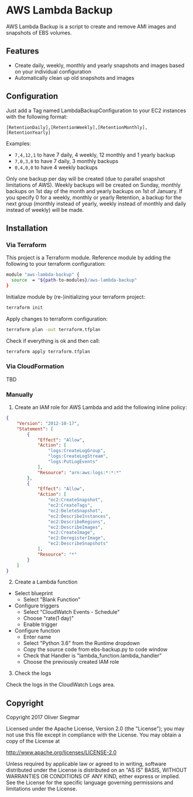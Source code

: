 # AWS Lambda Backup

AWS Lambda Backup is a script to create and remove AMI images and snapshots of EBS volumes. 


## Features

- Create daily, weekly, monthly and yearly snapshots and images based on your individual configuration
- Automatically clean up old snapshots and images



## Configuration

Just add a Tag named LambdaBackupConfiguration to your EC2 instances with the following format:

`[RetentionDaily],[RetentionWeekly],[RetentionMonthly],[RetentionYearly]`

Examples:
- `7,4,12,1` to have 7 daily, 4 weekly, 12 monthly and 1 yearly backup
- `7,0,3,0` to have 7 daily, 3 monthly backups
- `0,4,0,0` to have 4 weekly backups

Only one backup per day will be created (due to parallel snapshot limitations of AWS).
Weekly backups will be created on Sunday, monthly backups on 1st day of the month and yearly
backups on 1st of January.
If you specify 0 for a weekly, monthly or yearly Retention, a backup for the next group
(monthly instead of yearly, weekly instead of monthly and daily instead of weekly) will be made.


## Installation

### Via Terraform
This project is a Terraform module. Reference module by adding the following to your terraform configuration:
```sh
module "aws-lambda-backup" {
  source  = "${path-to-modules}/aws-lambda-backup"
}
```

Initialize module by (re-)initializing your terraform project:
```sh
terraform init
```

Apply changes to terraform configuration:

```sh
terraform plan -out terraform.tfplan
```

Check if everything is ok and then call:

```sh
terraform apply terraform.tfplan
```


### Via CloudFormation

TBD

### Manually

1) Create an IAM role for AWS Lambda and add the following inline policy:

```json
{
    "Version": "2012-10-17",
    "Statement": [
        {
            "Effect": "Allow",
            "Action": [
                "logs:CreateLogGroup",
                "logs:CreateLogStream",
                "logs:PutLogEvents"
            ],
            "Resource": "arn:aws:logs:*:*:*"
        },
        {
            "Effect": "Allow",
            "Action": [
                "ec2:CreateSnapshot",
                "ec2:CreateTags",
                "ec2:DeleteSnapshot",
                "ec2:DescribeInstances",
                "ec2:DescribeRegions",
                "ec2:DescribeImages",
                "ec2:CreateImage",
                "ec2:DeregisterImage",
                "ec2:DescribeSnapshots"
            ],
            "Resource": "*"
        }
    ]
}
```

2) Create a Lambda function

* Select blueprint
    * Select "Blank Function"
* Configure triggers
    * Select "CloudWatch Events - Schedule"
    * Choose "rate(1 day)"
    * Enable trigger
* Configure function
    * Enter name
    * Select "Python 3.6" from the Runtime dropdown
    * Copy the source code from ebs-backup.py to code window
    * Check that Handler is "lambda_function.lambda_handler"
    * Choose the previously created IAM role
     
3) Check the logs

Check the logs in the CloudWatch Logs area.

## Copyright

Copyright 2017 Oliver Siegmar

Licensed under the Apache License, Version 2.0 (the "License");
you may not use this file except in compliance with the License.
You may obtain a copy of the License at

   http://www.apache.org/licenses/LICENSE-2.0

Unless required by applicable law or agreed to in writing, software
distributed under the License is distributed on an "AS IS" BASIS,
WITHOUT WARRANTIES OR CONDITIONS OF ANY KIND, either express or implied.
See the License for the specific language governing permissions and
limitations under the License.
